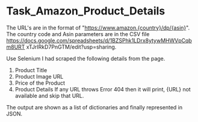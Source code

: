 # Task_Amazon_Product_Details

The URL's are in the format of "https://www.amazon.{country}/dp/{asin}". The
country code and Asin parameters are in the CSV file
https://docs.google.com/spreadsheets/d/1BZSPhk1LDrx8ytywMHWVpCqbm8URT
xTJrIRkD7PnGTM/edit?usp=sharing.

Use Selenium I had scraped the following details from the page.
1. Product Title
2. Product Image URL
3. Price of the Product
4. Product Details
If any URL throws Error 404 then it will print, {URL} not available and skip that
URL.

The output are shown as a list of dictionaries and finally represented in JSON.
